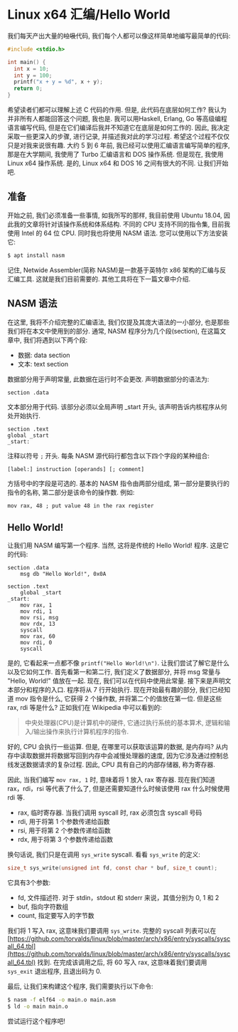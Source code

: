 # Linux x64 汇编/Hello World

我们每天产出大量的<del>垃圾</del>代码, 我们每个人都可以像这样简单地编写最简单的代码:

```c
#include <stdio.h>

int main() {
  int x = 10;
  int y = 100;
  printf("x + y = %d", x + y);
  return 0;
}
```

希望读者们都可以理解上述 C 代码的作用. 但是, 此代码在底层如何工作? 我认为并非所有人都能回答这个问题, 我也是. 我可以用Haskell, Erlang, Go 等高级编程语言编写代码, 但是在它们编译后我并不知道它在底层是如何工作的. 因此, 我决定采取一些更深入的步骤, 进行记录, 并描述我对此的学习过程. 希望这个过程不仅仅只是对我来说很有趣. 大约 5 到 6 年前, 我已经可以使用汇编语言编写简单的程序, 那是在大学期间, 我使用了 Turbo 汇编语言和 DOS 操作系统. 但是现在, 我使用 Linux x64 操作系统. 是的, Linux x64 和 DOS 16 之间有很大的不同. 让我们开始吧.

## 准备

开始之前, 我们必须准备一些事情, 如我所写的那样, 我目前使用 Ubuntu 18.04, 因此我的文章将针对该操作系统和体系结构. 不同的 CPU 支持不同的指令集, 目前我使用 Intel 的 64 位 CPU. 同时我也将使用 NASM 语法. 您可以使用以下方法安装它:

```sh
$ apt install nasm
```

记住, Netwide Assembler(简称 NASM)是一款基于英特尔 x86 架构的汇编与反汇编工具. 这就是我们目前需要的. 其他工具将在下一篇文章中介绍.

## NASM 语法

在这里, 我将不介绍完整的汇编语法, 我们仅提及其庞大语法的一小部分, 也是那些我们将在本文中使用到的部分. 通常, NASM 程序分为几个段(section), 在这篇文章中, 我们将遇到以下两个段:

* 数据: data section
* 文本: text section

数据部分用于声明常量, 此数据在运行时不会更改. 声明数据部分的语法为:

```text
section .data
```

文本部分用于代码. 该部分必须以全局声明 _start 开头, 该声明告诉内核程序从何处开始执行.

```text
section .text
global _start
_start:
```

注释以符号 `;` 开头. 每条 NASM 源代码行都包含以下四个字段的某种组合:

```text
[label:] instruction [operands] [; comment]
```

方括号中的字段是可选的. 基本的 NASM 指令由两部分组成, 第一部分是要执行的指令的名称, 第二部分是该命令的操作数. 例如:

```text
mov rax, 48 ; put value 48 in the rax register
```

## Hello World!

让我们用 NASM 编写第一个程序. 当然, 这将是传统的 Hello World! 程序. 这是它的代码:

```text
section .data
    msg db "Hello World!", 0x0A

section .text
    global _start
_start:
    mov rax, 1
    mov rdi, 1
    mov rsi, msg
    mov rdx, 13
    syscall
    mov rax, 60
    mov rdi, 0
    syscall
```

是的, 它看起来一点都不像 `printf("Hello World!\n")`. 让我们尝试了解它是什么以及它如何工作. 首先看第一和第二行, 我们定义了数据部分, 并将 msg 常量与 "Hello, World!" 值放在一起. 现在, 我们可以在代码中使用此常量. 接下来是声明文本部分和程序的入口. 程序将从 7 行开始执行. 现在开始最有趣的部分, 我们已经知道 mov 指令是什么, 它获得 2 个操作数, 并将第二个的值放在第一位. 但是这些 rax, rdi 等是什么? 正如我们在 Wikipedia 中可以看到的:

> 中央处理器(CPU)是计算机中的硬件, 它通过执行系统的基本算术, 逻辑和输入/输出操作来执行计算机程序的指令.

好的, CPU 会执行一些运算. 但是, 在哪里可以获取该运算的数据, 是内存吗? 从内存中读取数据并将数据写回到内存中会减慢处理器的速度, 因为它涉及通过控制总线发送数据请求的复杂过程. 因此, CPU 具有自己的内部存储器, 称为寄存器.

因此, 当我们编写 `mov rax, 1` 时, 意味着将 1 放入 rax 寄存器. 现在我们知道 rax，rdi，rsi 等代表了什么了, 但是还需要知道什么时候该使用 rax 什么时候使用 rdi 等.

- rax, 临时寄存器. 当我们调用 syscall 时, rax 必须包含 syscall 号码
- rdi, 用于将第 1 个参数传递给函数
- rsi, 用于将第 2 个参数传递给函数
- rdx, 用于将第 3 个参数传递给函数

换句话说, 我们只是在调用 `sys_write` syscall. 看看 `sys_write` 的定义:

```c
size_t sys_write(unsigned int fd, const char * buf, size_t count);
```

它具有3个参数:

- fd, 文件描述符. 对于 stdin，stdout 和 stderr 来说，其值分别为 0, 1 和 2
- buf, 指向字符数组
- count, 指定要写入的字节数

我们将 1 写入 rax, 这意味我们要调用 `sys_write`. 完整的 syscall 列表可以在 [https://github.com/torvalds/linux/blob/master/arch/x86/entry/syscalls/syscall_64.tbl](https://github.com/torvalds/linux/blob/master/arch/x86/entry/syscalls/syscall_64.tbl) 找到. 在完成该调用之后, 将 60 写入 rax, 这意味着我们要调用 `sys_exit` 退出程序, 且退出码为 0.

最后, 让我们来构建这个程序, 我们需要执行以下命令:

```sh
$ nasm -f elf64 -o main.o main.asm
$ ld -o main main.o
```

尝试运行这个程序吧!
